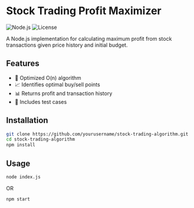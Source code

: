 # Stock Trading Profit Maximizer

![Node.js](https://img.shields.io/badge/Node.js-18.x-green)
![License](https://img.shields.io/badge/License-MIT-blue)

A Node.js implementation for calculating maximum profit from stock transactions given price history and initial budget.

## Features

- 🚀 Optimized O(n) algorithm
- 📈 Identifies optimal buy/sell points
- 📊 Returns profit and transaction history
- 🧪 Includes test cases

## Installation

```bash
git clone https://github.com/yourusername/stock-trading-algorithm.git
cd stock-trading-algorithm
npm install
```
## Usage
```bash
node index.js
```
OR
```bash
npm start
```
